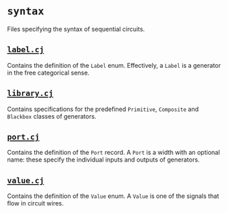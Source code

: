 # `syntax`

Files specifying the syntax of sequential circuits.

## [`label.cj`](label.cj)

Contains the definition of the `Label` enum.
Effectively, a `Label` is a generator in the free categorical sense.

## [`library.cj`](library.cj)

Contains specifications for the predefined `Primitive`, `Composite` and `Blackbox` classes of generators.

## [`port.cj`](port.cj)

Contains the definition of the `Port` record.
A `Port` is a width with an optional name: these specify the individual inputs and outputs of generators.

## [`value.cj`](value.cj)

Contains the definition of the `Value` enum.
A `Value` is one of the signals that flow in circuit wires.
